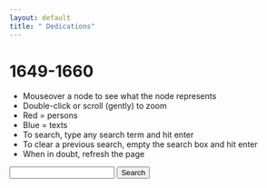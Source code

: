 ```yaml
---
layout: default
title: " Dedications"
---
```


# 1649-1660
- Mouseover a node to see what the node represents
- Double-click or scroll (gently) to zoom
- Red = persons
- Blue = texts
- To search, type any search term and hit enter
- To clear a previous search, empty the search box and hit enter
- When in doubt, refresh the page

<div class="ui-widget">
   <input id="search">
    <button type="button" onclick="searchNode()">Search</button>
</div>
<div id="network"></div>

<script src="http://d3js.org/d3.v3.min.js"></script>
<script src="https://ajax.googleapis.com/ajax/libs/jquery/1.11.3/jquery.min.js"></script>
<link rel="stylesheet" href="https://ajax.googleapis.com/ajax/libs/jqueryui/1.11.4/themes/smoothness/jquery-ui.css">
<script src="https://ajax.googleapis.com/ajax/libs/jqueryui/1.11.4/jquery-ui.min.js"></script>
<script src='1649-1660.js'></script>
